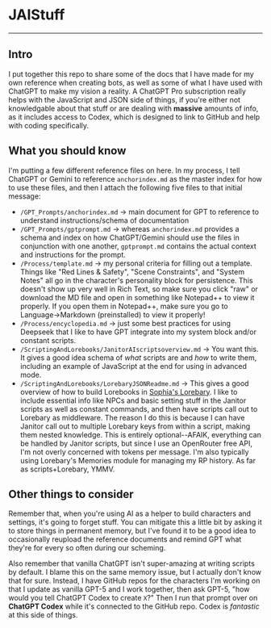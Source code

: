 # JAIStuff
---
## Intro
I put together this repo to share some of the docs that I have made for my own reference when creating bots, as well as some of what I have used with ChatGPT to make my vision a reality.  A ChatGPT Pro subscription really helps with the JavaScript and JSON side of things, if you're either not knowledgable about that stuff or are dealing with **massive** amounts of info, as it includes access to Codex, which is designed to link to GitHub and help with coding specifically.

## What you should know
I'm putting a few different reference files on here.  In my process, I tell ChatGPT or Gemini to reference `anchorindex.md` as the master index for how to use these files, and then I attach the following five files to that initial message:
- `/GPT_Prompts/anchorindex.md` → main document for GPT to reference to understand instructions/schema of documentation
- `/GPT_Prompts/gptprompt.md` → whereas `anchorindex.md` provides a schema and index on how ChatGPT/Gemini should use the files in conjunction with one another, `gptprompt.md` contains the actual context and instructions for the prompt.
- `/Process/template.md` → my personal criteria for filling out a template.  Things like "Red Lines & Safety", "Scene Constraints", and "System Notes" all go in the character's personality block for persistence.  This doesn't show up very well in Rich Text, so make sure you click "raw" or download the MD file and open in something like Notepad++ to view it properly.  If you open them in Notepad++, make sure you go to Language→Markdown (preinstalled) to view it properly!
- `/Process/encyclopedia.md` → just some best practices for using Deepseek that I like to have GPT integrate into my system block and/or constant scripts.
- `/ScriptingAndLorebooks/JanitorAIscriptsoverview.md` → You want this.  It gives a good idea schema of *what* scripts are and *how* to write them, including an example of JavaScript at the end for using in advanced mode.
- `/ScriptingAndLorebooks/LorebaryJSONReadme.md` → This gives a good overview of how to build Lorebooks in [Sophia's Lorebary](https://lorebary.sophiamccarty.com/).  I like to include essential info like NPCs and basic setting stuff in the Janitor scripts as well as constant commands, and then have scripts call out to Lorebary as middleware.  The reason I do this is because I can have Janitor call out to multiple Lorebary keys from within a script, making them nested knowledge.  This is entirely optional--AFAIK, everything can be handled by Janitor scripts, but since I use an OpenRouter free API, I'm not overly concerned with tokens per message. I'm also typically using Lorebary's Memories module for managing my RP history.  As far as scripts+Lorebary, YMMV.

## Other things to consider
Remember that, when you're using AI as a helper to build characters and settings, it's going to forget stuff.  You can mitigate this a little bit by asking it to store things in permanent memory, but I've found it to be a good idea to occasionally reupload the reference documents and remind GPT what they're for every so often during our scheming.

Also remember that vanilla ChatGPT isn't super-amazing at writing scripts by default.  I blame this on the same memory issue, but I actually don't know that for sure.  Instead, I have GitHub repos for the characters I'm working on that I update as vanilla GPT-5 and I work together, then ask GPT-5, "how would you tell ChatGPT Codex to create `X`?"  Then I run that prompt over on **ChatGPT Codex** while it's connected to the GitHub repo.  Codex is *fantastic* at this side of things.
